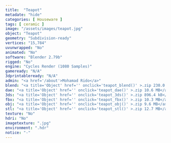 ```yaml
---
title:  "Teapot"
metadate: "hide"
categories: [ Houseware ]
tags: [ ceramic ]
image: "/assets/images/teapot.jpg"
object: "Teapot"
geometry: "Subdivision-ready"
vertices: "15,784"
uvunwrapped: "No"
animated: "No"
software: "Blender 2.79b"
rigged: "No"
engine: "Cycles Render (1080 Samples)"
gameready: "N/A"
3dprintableready: "N/A"
admin: "<a href='/about'>Mohamad Rido</a>"
blend: "<a title='Object' href='' onclick='teapot_blend()' >.zip 230.0 kB</a>"
dae: "<a title='Object' href='' onclick='teapot_dae()' >.zip 10.6 MB</a>"
3ds: "<a title='Object' href='' onclick='teapot_3ds()' >.zip 896.4 kB</a>"
fbx: "<a title='Object' href='' onclick='teapot_fbx()' >.zip 10.3 MB</a>"
obj: "<a title='Object' href='' onclick='teapot_obj()' >.zip 9.6 MB</a>"
stl: "<a title='Object' href='' onclick='teapot_stl()' >.zip 12.7 MB</a>"
texture: "No"
hdri: "No"
imagetexture: ".jpg"
environment: ".hdr"
notice: "-"
---
```

